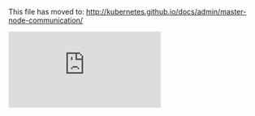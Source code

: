 <!-- BEGIN MUNGE: UNVERSIONED_WARNING -->


<!-- END MUNGE: UNVERSIONED_WARNING -->

This file has moved to: http://kubernetes.github.io/docs/admin/master-node-communication/




<!-- BEGIN MUNGE: IS_VERSIONED -->
<!-- TAG IS_VERSIONED -->
<!-- END MUNGE: IS_VERSIONED -->


<!-- BEGIN MUNGE: GENERATED_ANALYTICS -->
[![Analytics](https://kubernetes-site.appspot.com/UA-36037335-10/GitHub/docs/admin/master-node-communication.md?pixel)]()
<!-- END MUNGE: GENERATED_ANALYTICS -->
